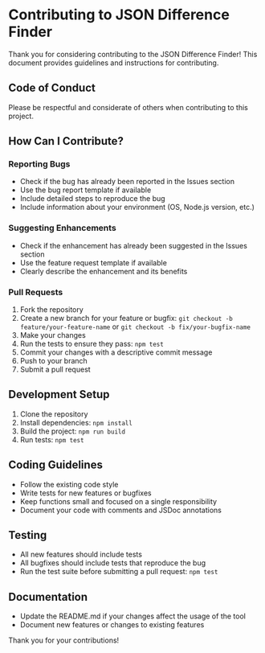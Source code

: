 # Contributing to JSON Difference Finder

Thank you for considering contributing to the JSON Difference Finder! This document provides guidelines and instructions for contributing.

## Code of Conduct

Please be respectful and considerate of others when contributing to this project.

## How Can I Contribute?

### Reporting Bugs

- Check if the bug has already been reported in the Issues section
- Use the bug report template if available
- Include detailed steps to reproduce the bug
- Include information about your environment (OS, Node.js version, etc.)

### Suggesting Enhancements

- Check if the enhancement has already been suggested in the Issues section
- Use the feature request template if available
- Clearly describe the enhancement and its benefits

### Pull Requests

1. Fork the repository
2. Create a new branch for your feature or bugfix: `git checkout -b feature/your-feature-name` or `git checkout -b fix/your-bugfix-name`
3. Make your changes
4. Run the tests to ensure they pass: `npm test`
5. Commit your changes with a descriptive commit message
6. Push to your branch
7. Submit a pull request

## Development Setup

1. Clone the repository
2. Install dependencies: `npm install`
3. Build the project: `npm run build`
4. Run tests: `npm test`

## Coding Guidelines

- Follow the existing code style
- Write tests for new features or bugfixes
- Keep functions small and focused on a single responsibility
- Document your code with comments and JSDoc annotations

## Testing

- All new features should include tests
- All bugfixes should include tests that reproduce the bug
- Run the test suite before submitting a pull request: `npm test`

## Documentation

- Update the README.md if your changes affect the usage of the tool
- Document new features or changes to existing features

Thank you for your contributions!
